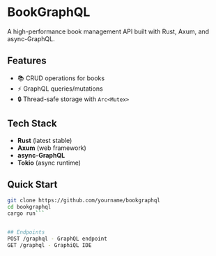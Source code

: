 # BookGraphQL

A high-performance book management API built with Rust, Axum, and async-GraphQL.

## Features
- 📚 CRUD operations for books
- ⚡ GraphQL queries/mutations
- 🔒 Thread-safe storage with `Arc<Mutex>`

## Tech Stack
- **Rust** (latest stable)
- **Axum** (web framework)
- **async-GraphQL**
- **Tokio** (async runtime)

## Quick Start
```bash
git clone https://github.com/yourname/bookgraphql
cd bookgraphql
cargo run```


## Endpoints
POST /graphql - GraphQL endpoint
GET /graphql - GraphiQL IDE